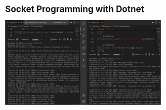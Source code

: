 # Socket Programming with Dotnet

[![Transmission Data Simulation Client vs Server Socket](images\thumnail.jpg)](https://youtu.be/M5nHkgYYbs8)
